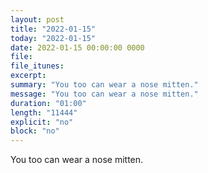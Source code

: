 ```yaml
---
layout: post
title: "2022-01-15"
today: "2022-01-15"
date: 2022-01-15 00:00:00 0000
file:
file_itunes:
excerpt:
summary: "You too can wear a nose mitten."
message: "You too can wear a nose mitten."
duration: "01:00"
length: "11444"
explicit: "no"
block: "no"
---
```

You too can wear a nose mitten.

